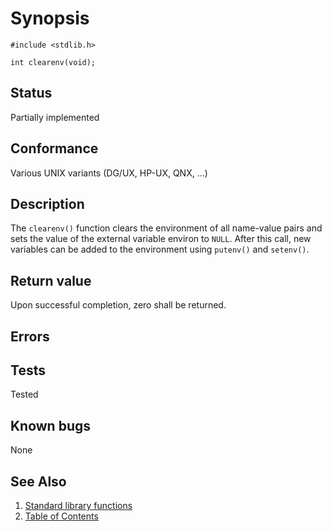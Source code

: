 # Synopsis 
`#include <stdlib.h>`</br>

`int clearenv(void);`</br>

## Status
Partially implemented
## Conformance
Various UNIX variants (DG/UX, HP-UX, QNX, ...)
## Description


The `clearenv()` function clears the environment of all name-value pairs and sets the value of the external variable environ to `NULL`. After this call, new variables can be added to the environment using `putenv()` and `setenv()`.


## Return value


Upon successful completion, zero shall be returned.


## Errors


## Tests

Tested

## Known bugs

None

## See Also 
1. [Standard library functions](../README.md)
2. [Table of Contents](../../../README.md)

